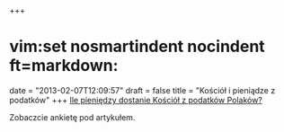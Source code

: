 +++
# vim:set nosmartindent nocindent ft=markdown:
date = "2013-02-07T12:09:57"
draft = false
title = "Kościół i pieniądze z podatków"
+++
[Ile pieniędzy dostanie Kościół z podatków
Polaków?](http://wyborcza.pl/wyborcza/1,105226,13359642,Ile_pieniedzy_dostanie_Kosciol_z_podatkow_Polakow_.html)

Zobaczcie ankietę pod artykułem.

